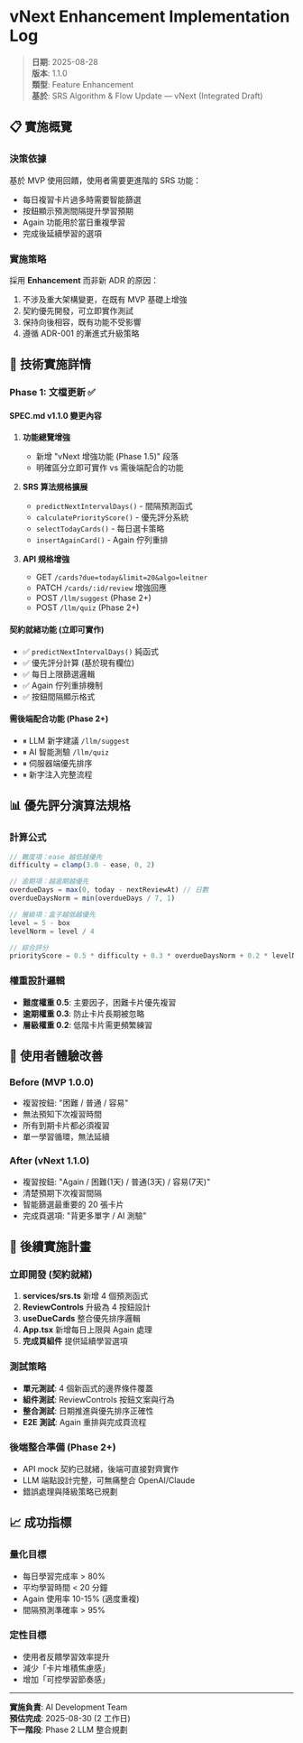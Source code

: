# vNext Enhancement Implementation Log

> **日期**: 2025-08-28  
> **版本**: 1.1.0  
> **類型**: Feature Enhancement  
> **基於**: SRS Algorithm & Flow Update — vNext (Integrated Draft)

## 📋 實施概覽

### 決策依據
基於 MVP 使用回饋，使用者需要更進階的 SRS 功能：
- 每日複習卡片過多時需要智能篩選
- 按鈕顯示預測間隔提升學習預期  
- Again 功能用於當日重複學習
- 完成後延續學習的選項

### 實施策略
採用 **Enhancement** 而非新 ADR 的原因：
1. 不涉及重大架構變更，在既有 MVP 基礎上增強
2. 契約優先開發，可立即實作測試  
3. 保持向後相容，既有功能不受影響
4. 遵循 ADR-001 的漸進式升級策略

## 🔧 技術實施詳情

### Phase 1: 文檔更新 ✅

#### SPEC.md v1.1.0 變更內容
1. **功能總覽增強**
   - 新增 "vNext 增強功能 (Phase 1.5)" 段落
   - 明確區分立即可實作 vs 需後端配合的功能

2. **SRS 算法規格擴展**  
   - `predictNextIntervalDays()` - 間隔預測函式
   - `calculatePriorityScore()` - 優先評分系統
   - `selectTodayCards()` - 每日選卡策略
   - `insertAgainCard()` - Again 佇列重排

3. **API 規格增強**
   - GET `/cards?due=today&limit=20&algo=leitner`
   - PATCH `/cards/:id/review` 增強回應
   - POST `/llm/suggest` (Phase 2+)  
   - POST `/llm/quiz` (Phase 2+)

#### 契約就緒功能 (立即可實作)
- ✅ `predictNextIntervalDays()` 純函式
- ✅ 優先評分計算 (基於現有欄位)
- ✅ 每日上限篩選邏輯
- ✅ Again 佇列重排機制
- ✅ 按鈕間隔顯示格式

#### 需後端配合功能 (Phase 2+)
- ⏸ LLM 新字建議 `/llm/suggest`
- ⏸ AI 智能測驗 `/llm/quiz`
- ⏸ 伺服器端優先排序
- ⏸ 新字注入完整流程

## 📊 優先評分演算法規格

### 計算公式
```typescript
// 難度項：ease 越低越優先
difficulty = clamp(3.0 - ease, 0, 2)

// 逾期項：越逾期越優先  
overdueDays = max(0, today - nextReviewAt) // 日數
overdueDaysNorm = min(overdueDays / 7, 1)

// 層級項：盒子越低越優先
level = 5 - box
levelNorm = level / 4

// 綜合評分
priorityScore = 0.5 * difficulty + 0.3 * overdueDaysNorm + 0.2 * levelNorm
```

### 權重設計邏輯
- **難度權重 0.5**: 主要因子，困難卡片優先複習
- **逾期權重 0.3**: 防止卡片長期被忽略
- **層級權重 0.2**: 低階卡片需更頻繁練習

## 🎯 使用者體驗改善

### Before (MVP 1.0.0)
- 複習按鈕: "困難 / 普通 / 容易"
- 無法預知下次複習時間
- 所有到期卡片都必須複習
- 單一學習循環，無法延續

### After (vNext 1.1.0)  
- 複習按鈕: "Again / 困難(1天) / 普通(3天) / 容易(7天)"
- 清楚預期下次複習間隔
- 智能篩選最重要的 20 張卡片
- 完成頁選項: "背更多單字 / AI 測驗"

## 📝 後續實施計畫

### 立即開發 (契約就緒)
1. **services/srs.ts** 新增 4 個預測函式
2. **ReviewControls** 升級為 4 按鈕設計  
3. **useDueCards** 整合優先排序邏輯
4. **App.tsx** 新增每日上限與 Again 處理
5. **完成頁組件** 提供延續學習選項

### 測試策略
- **單元測試**: 4 個新函式的邊界條件覆蓋
- **組件測試**: ReviewControls 按鈕文案與行為
- **整合測試**: 日期推進與優先排序正確性
- **E2E 測試**: Again 重排與完成頁流程

### 後端整合準備 (Phase 2+)
- API mock 契約已就緒，後端可直接對齊實作
- LLM 端點設計完整，可無痛整合 OpenAI/Claude
- 錯誤處理與降級策略已規劃

## 📈 成功指標

### 量化目標
- 每日學習完成率 > 80%
- 平均學習時間 < 20 分鐘 
- Again 使用率 10-15% (適度重複)
- 間隔預測準確率 > 95%

### 定性目標  
- 使用者反饋學習效率提升
- 減少「卡片堆積焦慮感」
- 增加「可控學習節奏感」

---

**實施負責**: AI Development Team  
**預估完成**: 2025-08-30 (2 工作日)  
**下一階段**: Phase 2 LLM 整合規劃